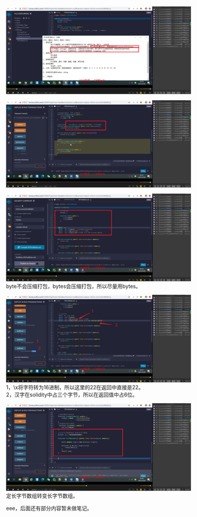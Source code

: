 ![](./img/2022-01-04-13-52-46.png)

![](./img/2022-01-04-14-02-26.png)

![](./img/2022-01-04-14-10-55.png)
byte不会压缩打包，bytes会压缩打包，所以尽量用bytes。

![](./img/2022-01-04-14-17-00.png)
1，\x将字符转为16进制，所以这里的22在返回中直接是22。       
2，汉字在solidity中占三个字节，所以在返回值中占6位。

![](./img/2022-01-04-14-25-04.png)
定长字节数组转变长字节数组。

eee，后面还有部分内容暂未做笔记。